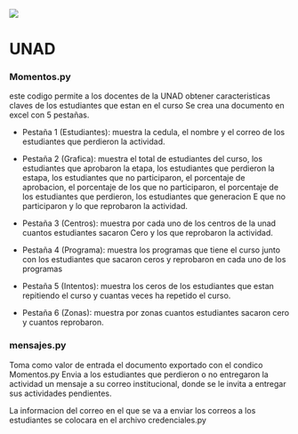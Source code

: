 ![](https://github.com/lokocristian/Momentos_UNAD/blob/main/icono.webp)

# UNAD

### Momentos.py

este codigo permite a los docentes de la UNAD obtener caracteristicas claves de los estudiantes que estan en el curso
Se crea una documento en excel con 5 pestañas.

- Pestaña 1 (Estudiantes): muestra la cedula, el nombre y el correo de los estudiantes que perdieron la actividad.

- Pestaña 2 (Grafica): muestra el total de estudiantes del curso, los estudiantes que aprobaron la etapa, los estudiantes que perdieron la estapa, los estudiantes que no participaron, el porcentaje de aprobacion, el porcentaje de los que no participaron, el porcentaje de los estudiantes que perdieron, los estudiantes que generacion E que no participaron y lo que reprobaron la actividad.

- Pestaña 3 (Centros): muestra por cada uno de los centros de la unad cuantos estudiantes sacaron Cero y los que reprobaron la actividad.

- Pestaña 4 (Programa): muestra los programas que tiene el curso junto con los estudiantes que sacaron ceros y reprobaron en cada uno de los programas


- Pestaña 5 (Intentos): muestra los ceros de los estudiantes que estan repitiendo el curso y cuantas veces ha repetido el curso.

- Pestaña 6 (Zonas): muestra por zonas cuantos estudiantes sacaron cero y cuantos reprobaron.

### mensajes.py

Toma como valor de entrada el documento exportado con el condico Momentos.py 
Envia a los estudiantes que perdieron o no entregaron la actividad un mensaje a su correo institucional, donde se le invita a entregar sus actividades pendientes.

La informacion del correo en el que se va a enviar los correos a los estudiantes se colocara en el archivo credenciales.py
